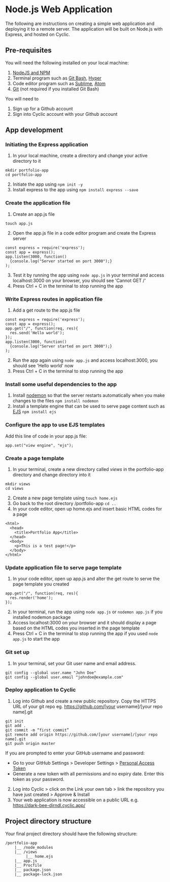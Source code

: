 # Node.js Web Application
The following are instructions on creating a simple web application and deploying it to a remote server. The application will be built on Node.js with Express, and hosted on Cyclic. 

## Pre-requisites
You will need the following installed on your local machine:
1. [NodeJS and NPM](http://treehouse.github.io/installation-guides/)
2. Terminal program such as [Git Bash](https://gitforwindows.org/), [Hyper](https://hyper.is/)
3. Code editor program such as [Sublime](https://www.sublimetext.com/download), [Atom](https://atom.io/)
4. [Git](https://git-scm.com/downloads) (not required if you installed Git Bash)

You will need to 
1. Sign up for a Github account
2. Sign into Cyclic account with your Github account

## App development
### Initiating the Express application
1. In your local machine, create a directory and change your active directory to it
```
mkdir portfolio-app
cd portfolio-app
```
2. Initiate the app using `npm init -y`
3. Install express to the app using `npm install express --save`

### Create the application file
1. Create an app.js file
```
touch app.js
```
2. Open the app.js file in a code editor program and create the Express server 
```
const express = require('express');
const app = express();
app.listen(3000, function()
  {console.log("Server started on port 3000");}
);
```
3. Test it by running the app using `node app.js` in your terminal and access localhost:3000 on your browser, you should see 'Cannot GET /'
4. Press Ctrl + C in the terminal to stop running the app

### Write Express routes in application file
1. Add a get route to the app.js file 

```
const express = require('express');
const app = express();
app.get("/", function(req, res){
  res.send('Hello world');
});
app.listen(3000, function()
  {console.log("Server started on port 3000");}
);
```
2. Run the app again using `node app.js` and access localhost:3000, you should see 'Hello world' now
3. Press Ctrl + C in the terminal to stop running the app

### Install some useful dependencies to the app
1. Install [nodemon](https://www.npmjs.com/package/nodemon) so that the server restarts automatically when you make changes to the files `npm install nodemon`
2. Install a template engine that can be used to serve page content such as [EJS](https://www.npmjs.com/package/ejs) `npm install ejs` 

### Configure the app to use EJS templates
Add this line of code in your app.js file:
```
app.set("view engine", "ejs");
```

### Create a page template
1. In your terminal, create a new directory called *views* in the portfolio-app directory and change directory into it
```
mkdir views
cd views
```
2. Create a new page template using `touch home.ejs`
3. Go back to the root directory /portfolio-app `cd ..`
4. In your code editor, open up home.ejs and insert basic HTML codes for a page
```
<html>
  <head>
    <title>Portfolio App</title>
  </head>
  <body>
    <p>This is a test page!</p>
  </body>
</html>
```

### Update application file to serve page template
1. In your code editor, open up app.js and alter the get route to serve the page template you created
```
app.get("/", function(req, res){
  res.render('home');
});
```
2. In your terminal, run the app using `node app.js` or `nodemon app.js` if you installed nodemon package
3. Access localhost:3000 on your browser and it should display a page based on the HTML codes you inserted in the page template
4. Press Ctrl + C in the terminal to stop running the app if you used `node app.js` to start the app


### Git set up

1. In your terminal, set your Git user name and email address.
```
git config --global user.name "John Doe"
git config --global user.email "johndoe@example.com"
```

### Deploy application to Cyclic
1. Log into Github and create a new public repository. Copy the HTTPS URL of your git repo 
eg. https://github.com/[your username]/[your repo name].git

```
git init 
git add .
git commit -m “first commit”
git remote add origin https://github.com/[your username]/[your repo name].git
git push origin master
```
If you are prompted to enter your GitHub username and password:
* Go to your GitHub Settings > Developer Settings > [Personal Access Token](https://github.com/settings/tokens)
* Generate a new token with all permissions and no expiry date. Enter this token as your password.

2. Log into Cyclic > click on the Link your own tab > link the repository you have just created > Approve & Install
3. Your web application is now accessible on a public URL e.g. https://dark-bee-dirndl.cyclic.app/

## Project directory structure
Your final project directory should have the following structure:
```
/portfolio-app
    |__ /node_modules
    |__ /views            
         |__ home.ejs
    |__ app.js
    |__ Procfile
    |__ package.json
    |__ package-lock.json

```
